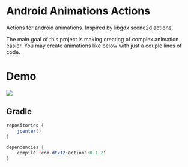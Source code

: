 # Android Animations Actions
Actions for android animations. Inspired by libgdx scene2d actions.

The main goal of this project is making creating of complex animation easier.
You may create animations like below with just a couple lines of code.

# Demo
![](http://i.imgur.com/EueRBrp.gif)

## Gradle
```java
repositories {
    jcenter()
}

dependencies {
    compile 'com.dtx12:actions:0.1.2'
}
```
